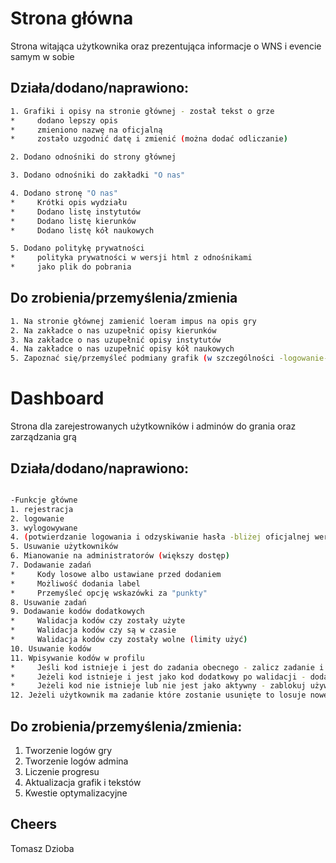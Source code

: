 # Strona główna

Strona witająca użytkownika oraz prezentująca informacje o WNS i evencie samym w sobie 

## Działa/dodano/naprawiono:



```bash
1. Grafiki i opisy na stronie głównej - został tekst o grze
*     dodano lepszy opis
*     zmieniono nazwę na oficjalną
*     zostało uzgodnić datę i zmienić (można dodać odliczanie)

2. Dodano odnośniki do strony głównej

3. Dodano odnośniki do zakładki "O nas"

4. Dodano stronę "O nas"
*     Krótki opis wydziału
*     Dodano listę instytutów
*     Dodano listę kierunków
*     Dodano listę kół naukowych

5. Dodano politykę prywatności
*     polityka prywatności w wersji html z odnośnikami
*     jako plik do pobrania

```

## Do zrobienia/przemyślenia/zmienia

```bash
1. Na stronie głównej zamienić loeram impus na opis gry
2. Na zakładce o nas uzupełnić opisy kierunków
3. Na zakładce o nas uzupełnić opisy instytutów
4. Na zakładce o nas uzupełnić opisy kół naukowych
5. Zapoznać się/przemyśleć podmiany grafik (w szczególności -logowanie-rejestracja- labele kół naukowych)
```
# Dashboard
Strona dla zarejestrowanych użytkowników i adminów do grania oraz zarządzania grą

## Działa/dodano/naprawiono:

```bash

-Funkcje główne
1. rejestracja
2. logowanie
3. wylogowywane
4. (potwierdzanie logowania i odzyskiwanie hasła -bliżej oficjalnej wersji)
5. Usuwanie użytkowników
6. Mianowanie na administratorów (większy dostęp)
7. Dodawanie zadań
*     Kody losowe albo ustawiane przed dodaniem
*     Możliwość dodania label
*     Przemyśleć opcję wskazówki za "punkty"
8. Usuwanie zadań
9. Dodawanie kodów dodatkowych
*     Walidacja kodów czy zostały użyte
*     Walidacja kodów czy są w czasie
*     Walidacja kodów czy zostały wolne (limity użyć)
10. Usuwanie kodów
11. Wpisywanie kodów w profilu
*     Jeśli kod istnieje i jest do zadania obecnego - zalicz zadanie i wylosuj nowe
*     Jeżeli kod istnieje i jest jako kod dodatkowy po walidacji - dodaj punkty i dodaj jako użyty
*     Jeżeli kod nie istnieje lub nie jest jako aktywny - zablokuj używanie przez 5sec (optymalizacja)
12. Jeżeli użytkownik ma zadanie które zostanie usunięte to losuje nowe


```
## Do zrobienia/przemyślenia/zmienia:
1. Tworzenie logów gry
2. Tworzenie logów admina
3. Liczenie progresu
4. Aktualizacja grafik i tekstów
5. Kwestie optymalizacyjne


## Cheers
Tomasz Dzioba
